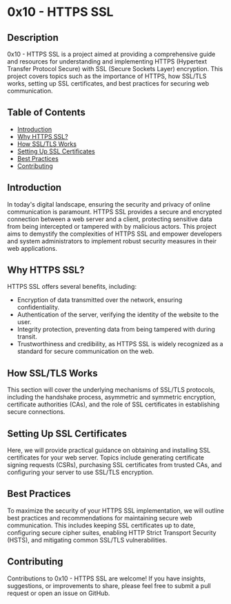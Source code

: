 # 0x10 - HTTPS SSL

## Description

0x10 - HTTPS SSL is a project aimed at providing a comprehensive guide and resources for understanding and implementing HTTPS (Hypertext Transfer Protocol Secure) with SSL (Secure Sockets Layer) encryption. This project covers topics such as the importance of HTTPS, how SSL/TLS works, setting up SSL certificates, and best practices for securing web communication.

## Table of Contents

- [Introduction](#introduction)
- [Why HTTPS SSL?](#why-https-ssl)
- [How SSL/TLS Works](#how-ssltls-works)
- [Setting Up SSL Certificates](#setting-up-ssl-certificates)
- [Best Practices](#best-practices)
- [Contributing](#contributing)

## Introduction

In today's digital landscape, ensuring the security and privacy of online communication is paramount. HTTPS SSL provides a secure and encrypted connection between a web server and a client, protecting sensitive data from being intercepted or tampered with by malicious actors. This project aims to demystify the complexities of HTTPS SSL and empower developers and system administrators to implement robust security measures in their web applications.

## Why HTTPS SSL?

HTTPS SSL offers several benefits, including:

- Encryption of data transmitted over the network, ensuring confidentiality.
- Authentication of the server, verifying the identity of the website to the user.
- Integrity protection, preventing data from being tampered with during transit.
- Trustworthiness and credibility, as HTTPS SSL is widely recognized as a standard for secure communication on the web.

## How SSL/TLS Works

This section will cover the underlying mechanisms of SSL/TLS protocols, including the handshake process, asymmetric and symmetric encryption, certificate authorities (CAs), and the role of SSL certificates in establishing secure connections.

## Setting Up SSL Certificates

Here, we will provide practical guidance on obtaining and installing SSL certificates for your web server. Topics include generating certificate signing requests (CSRs), purchasing SSL certificates from trusted CAs, and configuring your server to use SSL/TLS encryption.

## Best Practices

To maximize the security of your HTTPS SSL implementation, we will outline best practices and recommendations for maintaining secure web communication. This includes keeping SSL certificates up to date, configuring secure cipher suites, enabling HTTP Strict Transport Security (HSTS), and mitigating common SSL/TLS vulnerabilities.

## Contributing

Contributions to 0x10 - HTTPS SSL are welcome! If you have insights, suggestions, or improvements to share, please feel free to submit a pull request or open an issue on GitHub.

